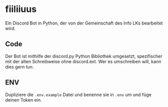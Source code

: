 # fiiliiuus
Ein Discord Bot in Python, der von der Gemeinschaft des Info LKs bearbeitet wird.

## Code
Der Bot ist mithilfe der discord.py Python Bibliothek umgesetzt, spezifischer mit der alten Schreibweise ohne discord.ext. Wer es umschreiben will, kann dies gern tun.

## ENV
Dupliziere die `.env.example` Datei und benenne sie in `.env` um und füge deinen Token ein.